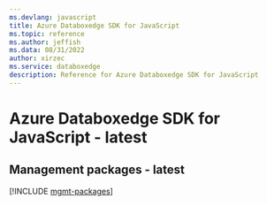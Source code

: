 ```yaml
---
ms.devlang: javascript
title: Azure Databoxedge SDK for JavaScript
ms.topic: reference
ms.author: jeffish
ms.data: 08/31/2022
author: xirzec
ms.service: databoxedge
description: Reference for Azure Databoxedge SDK for JavaScript
---
```

# Azure Databoxedge SDK for JavaScript - latest

## Management packages - latest
[!INCLUDE [mgmt-packages](databoxedge-mgmt-index.md)]